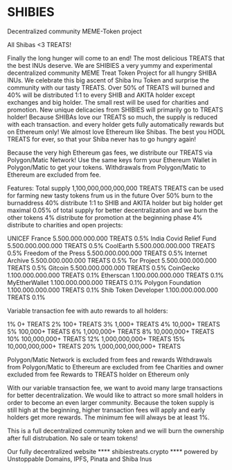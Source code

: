 # SHIBIES
Decentralized community MEME-Token project

All Shibas <3 TREATS!

   Finally the long hunger will come to an end! 
   The most delicious TREATS that the best INUs deserve. 
   We are SHIBIES a very yummy and experimental decentralized community MEME Treat Token Project for all hungry SHIBA INUs. 
   We celebrate this big ascent of Shiba Inu Token and surprise the community with our tasty TREATS.
   Over 50% of TREATS will burned and 40% will be distributed 1:1 to every SHIB and AKITA holder except exchanges and big holder. 
   The small rest will be used for charities and promotion.
   New unique delicacies from SHIBIES will primarily go to TREATS holder!
   Because SHIBAs love our TREATS so much, the supply is reduced with each transaction.
   and every holder gets fully automatically rewards but on Ethereum only! 
   We almost love Ethereum like Shibas.
   The best you HODL TREATS for ever, so that your Shiba never has to go hungry again!

   Because the very high Ethereum gas fees, we distribute our TREATS via Polygon/Matic Network!
   Use the same keys form your Ethereum Wallet in Polygon/Matic to get your tokens.
   Withdrawals from Polygon/Matic to Ethereum are excluded from fee.

   Features: 
   Total supply 1,100,000,000,000,000 TREATS
   TREATS can be used for farming new tasty tokens frum us in the future 
   Over 50% burn to the burnaddress
   40% distribute 1:1 to SHIB and AKITA holder but big holder get maximal 0.05% of total supply for better decentralization and we burn the other tokens
   4% distribute for promotion at the beginning phase
   4% distribute to charities and open projects:

   UNICEF France              5.500.000.000.000 TREATS   0.5%
   India Covid Relief Fund    5.500.000.000.000 TREATS   0.5%
   CoolEarth                  5.500.000.000.000 TREATS   0.5%
   Freedom of the Press       5.500.000.000.000 TREATS   0.5%
   Internet Archive           5.500.000.000.000 TREATS   0.5%
   Tor Project                5.500.000.000.000 TREATS   0.5%
   Gitcoin                    5.500.000.000.000 TREATS   0.5%
   CoinGecko                  1.100.000.000.000 TREATS   0.1%
   Etherscan                  1.100.000.000.000 TREATS   0.1%
   MyEtherWallet              1.100.000.000.000 TREATS   0.1%
   Polygon Foundation         1.100.000.000.000 TREATS   0.1%
   Shib Token Developer       1.100.000.000.000 TREATS   0.1%

   Variable transaction fee with auto rewards to all holders:

   1%                    0+ TREATS
   2%                  100+ TREATS
   3%                1,000+ TREATS
   4%               10,000+ TREATS
   5%              100,000+ TREATS
   6%            1,000,000+ TREATS
   8%           10,000,000+ TREATS
   10%         100,000,000+ TREATS
   12%       1,000,000,000+ TREATS
   15%      10,000,000,000+ TREATS
   20%   1,000,000,000,000+ TREATS

   Polygon/Matic Network is excluded from fees and rewards
   Withdrawals from Polygon/Matic to Ethereum are excluded from fee
   Charities and owner excluded from fee
   Rewards to TREATS holder on Ethereum only
   
   With our variable transaction fee, we want to avoid many large transactions for better decentralization. 
   We would like to attract so more small holders in order to become an even larger community. 
   Because the token supply is still high at the beginning, higher transaction fees will apply and early holders get more rewards. 
   The minimum fee will always be at least 1%.

   This is a full decentralized community token and we will burn the ownership after full distrubation.
   No sale or team tokens!

   Our fully decentralized website **** shibiestreats.crypto ****   powered by Unstoppable Domains, IPFS, Pinata and Shiba Inus
